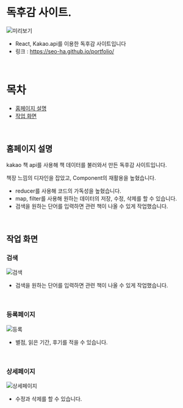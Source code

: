 # 독후감 사이트.

![미리보기](https://github.com/seo-ha/bookdiary/blob/main/src/assets/portfolio.jpg)
+ React, Kakao.api를 이용한 독후감 사이트입니다
+ 링크 : https://seo-ha.github.io/portfolio/
<br/>

# 목차
+ [홈페이지 설명](#홈페이지-설명)
+ [작업 화면](#작업-화면)
<br/>

## 홈페이지 설명
kakao 책 api를 사용해 책 데이터를 불러와서 만든 독후감 사이트입니다.

책장 느낌의 디자인을 잡았고, Component의 재활용을 높혔습니다.

+ reducer를 사용해 코드의 가독성을 높혔습니다. 
+ map, filter를 사용해 원하는 데이터의 저장, 수정, 삭제를 할 수 있습니다.
+ 검색을 원하는 단어를 입력하면 관련 책이 나올 수 있게 작업했습니다. 
<br/>

## 작업 화면

### 검색
![검색](https://github.com/seo-ha/bookdiary/blob/main/src/assets/portfolio_1.png)
* 검색을 원하는 단어를 입력하면 관련 책이 나올 수 있게 작업했습니다.
<br/>

### 등록페이지
![등록](https://github.com/seo-ha/bookdiary/blob/main/src/assets/portfolio_2.png)
* 별점, 읽은 기간, 후기를 적을 수 있습니다.
<br/>

### 상세페이지
![상세페이지](https://github.com/seo-ha/bookdiary/blob/main/src/assets/portfolio_4.png)
* 수정과 삭제를 할 수 있습니다.
<br/>
